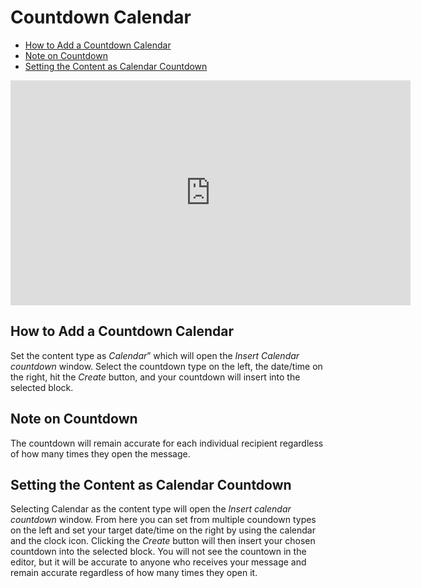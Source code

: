 # Countdown Calendar

<div class="toc">

* [How to Add a Countdown Calendar](#how-to-add-a-countdown-calendar)
* [Note on Countdown](#note-on-countdown)
* [Setting the Content as Calendar Countdown](#setting-the-content-as-calendar-countdown)

</div>

<iframe src="https://player.vimeo.com/video/174788299" width="640" height="360" frameborder="0" webkitallowfullscreen mozallowfullscreen allowfullscreen></iframe>

## How to Add a Countdown Calendar

Set the content type as _Calendar_” which will open the _Insert Calendar countdown_ window. 
Select the countdown type on the left, the date/time on the right, hit the _Create_ button, 
and your countdown will insert into the selected block.

## Note on Countdown

The countdown will remain accurate for each individual recipient regardless of how many times they open the message. 

## Setting the Content as Calendar Countdown

Selecting Calendar as the content type will open the _Insert calendar countdown_ window. From here you can set from multiple coundown
types on the left and set your target date/time on the right by using the calendar and the clock icon. Clicking the _Create_ button will then insert your chosen countdown into the
selected block. You will not see the countown in the editor, but it will be accurate to anyone who receives your message and remain
accurate regardless of how many times they open it.

